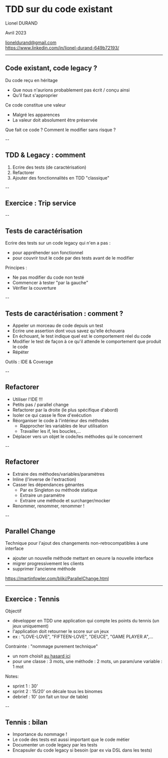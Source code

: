 # TDD sur du code existant

Lionel DURAND<!-- .element: class="auteur" -->

Avril 2023<!-- .element: class="date" -->

lioneldurand@gmail.com<br/>https://www.linkedin.com/in/lionel-durand-649b72193/
<!-- .element: class="auteur" -->

---

## Code existant, code legacy ?

Du code reçu en héritage

* Que nous n'aurions probablement pas écrit / conçu ainsi
* Qu’il faut s'approprier

Ce code constitue une valeur

* Malgré les apparences
* La valeur doit absolument être préservée

Que fait ce code ?
Comment le modifier sans risque ?

--

## TDD & Legacy : comment

1. Ecrire des tests (de caractérisation)
2. Refactorer
3. Ajouter des fonctionnalités en TDD "classique"

--

## Exercice : Trip service


--
## Tests de caractérisation

Ecrire des tests sur un code legacy qui n'en a pas :

* pour appréhender son fonctionnel
* pour couvrir tout le code par des tests avant de le modifier

Principes :
* Ne pas modifier du code non testé
* Commencer à tester "par la gauche"
* Vérifier la couverture

--

## Tests de caractérisation : comment ?

* Appeler un morceau de code depuis un test
* Ecrire une assertion dont vous savez qu'elle échouera
* En échouant, le test indique quel est le comportement réel du code
* Modifier le test de façon à ce qu'il attende le comportement que produit le code
* Répéter

Outils : IDE & Coverage

--

## Refactorer

* Utiliser l'IDE !!!
* Petits pas / parallel change
* Refactorer par la droite (le plus spécifique d'abord)
* Isoler ce qui casse le flow d'exécution
* Réorganiser le code à l'intérieur des méthodes
    * Rapprocher les variables de leur utilisation
    * Travailler les if, les boucles,...
* Déplacer vers un objet le code/les méthodes qui le concernent

--

## Refactorer

* Extraire des méthodes/variables/paramètres
* Inline (l'inverse de l'extraction)
* Casser les dépendances génantes
    * Par ex Singleton ou méthode statique
    * Extraire un paramètre
    * Extraire une méthode et surcharger/mocker
* Renommer, renommer, renommer !

--

## Parallel Change

Technique pour l'ajout des changements non-retrocompatibles à une interface

* ajouter un nouvelle méthode mettant en oeuvre la nouvelle interface
* migrer progressivement les clients
* supprimer l'ancienne méthode

https://martinfowler.com/bliki/ParallelChange.html



---

## Exercice : Tennis

Objectif

* développer en TDD une application qui compte les points du tennis (un jeux uniquement)
* l'application doit retourner le score sur un jeux
* ex : "LOVE-LOVE", "FIFTEEN-LOVE", "DEUCE", "GAME PLAYER A",...

Contrainte : "nommage purement technique"

* un nom choisit [au hasard ici](https://www.online-stopwatch.com/random/treasurebins/full-screen/?r=OUgAvK7uhb)
* pour une classe : 3 mots, une méthode : 2 mots, un param/une variable : 1 mot


Notes:

* sprint 1 : 30' 
* sprint 2 : 15/20' on décale tous les binomes
* debrief : 10' (on fait un tour de table)

--

## Tennis : bilan

* Importance du nommage !
* Le code des tests est aussi important que le code métier
* Documenter un code legacy par les tests
* Encapsuler du code legacy si besoin (par ex via DSL dans les tests)

